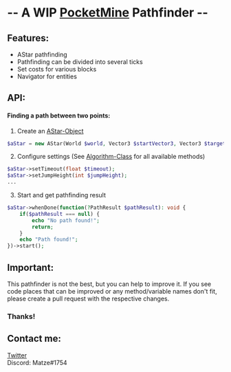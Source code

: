 # -- A WIP [PocketMine](https://github.com/pmmp/PocketMine-MP) Pathfinder --

## Features:
- AStar pathfinding
- Pathfinding can be divided into several ticks
- Set costs for various blocks
- Navigator for entities

## API:

#### Finding a path between two points:

1. Create an [AStar-Object](https://github.com/Matze997/Pathfinder/blob/master/src/pathfinder/algorithm/astar/AStar.php)
````php
$aStar = new AStar(World $world, Vector3 $startVector3, Vector3 $targetVector3, ?AxisAlignedBB $axisAlignedBB);
````

2. Configure settings (See [Algorithm-Class](https://github.com/Matze997/Pathfinder/blob/master/src/pathfinder/algorithm/Algorithm.php) for all available methods)
````php
$aStar->setTimeout(float $timeout);
$aStar->setJumpHeight(int $jumpHeight);
...
````

3. Start and get pathfinding result
````php
$aStar->whenDone(function(?PathResult $pathResult): void {
    if($pathResult === null) {
        echo "No path found!";
        return;
    }
    echo "Path found!";
})->start();
````


## Important:
This pathfinder is not the best, but you can help to improve it. If you see code places that can be improved or any method/variable names don't fit, please create a pull request with the respective changes.
### Thanks!

## Contact me:

[Twitter](https://twitter.com/Matze998/with_replies)  
Discord: Matze#1754